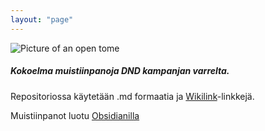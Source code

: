```yaml
---
layout: "page"
---
```


![Picture of an open tome](https://cdn.discordapp.com/attachments/1075037737704489132/1170449668161945621/juhana___70s_dark_fantasy_book_illustation_art_of_a_big_open_en_06dd9483-cd3d-4a3a-8836-e7a8b0534ad3.png?ex=65591532&is=6546a032&hm=82dab73034ea8746df8f3d079a475edce413d7afbdb4e0d105e7fa9a8d1ba9a4&)
##### Kokoelma muistiinpanoja DND kampanjan varrelta.

Repositoriossa käytetään .md formaatia ja [Wikilink](https://en.wikipedia.org/wiki/Help:Link)-linkkejä.

Muistiinpanot luotu [Obsidianilla](https://obsidian.md/) 


